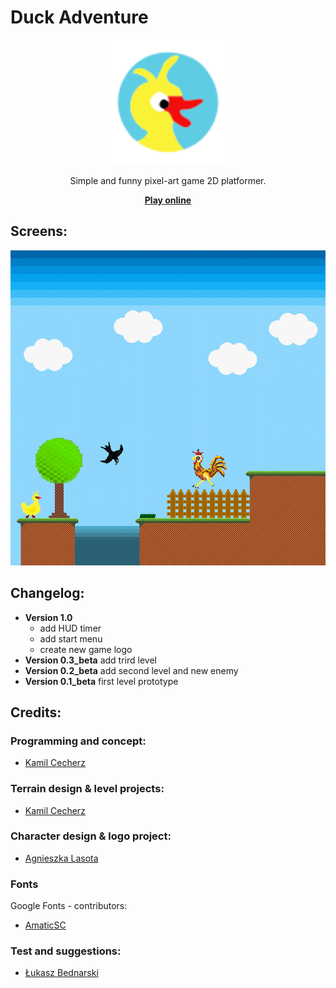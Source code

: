 # Duck Adventure

<p align="center">
  <img alt="Duck Adventure" src="icon.svg" width="200">
  <p align="center">
  Simple and funny pixel-art game 2D platformer.
  </p>
  <p align="center"> 
    <a href="https://cecherz.itch.io/duck-adventure">
      <b>Play online</b>
    </a>
  </p>
</p>


## Screens:

![Concept Art 1](concept_art_1.png)

## Changelog:

* **Version 1.0**
  - add HUD timer 
  - add start menu
  - create new game logo 
* **Version 0.3_beta** add trird level
* **Version 0.2_beta** add second level and new enemy
* **Version 0.1_beta** first level prototype

## Credits: 

### Programming and concept:

* [Kamil Cecherz](https://cecherz.pl/)

### Terrain design & level projects:

* [Kamil Cecherz](https://cecherz.pl/)

### Character design & logo project:

* [Agnieszka Lasota](https://www.facebook.com/profile.php?id=100005252026390)

### Fonts

Google Fonts - contributors:
* [AmaticSC](https://github.com/googlefonts/AmaticSC)

### Test and suggestions:

* [Łukasz Bednarski](https://github.com/Bedzik)


